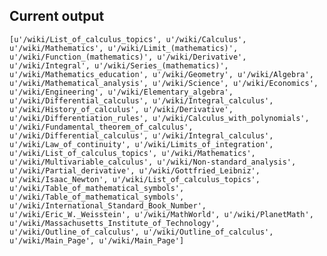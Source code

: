 
## Current output



    [u'/wiki/List_of_calculus_topics', u'/wiki/Calculus', u'/wiki/Mathematics', u'/wiki/Limit_(mathematics)', u'/wiki/Function_(mathematics)', u'/wiki/Derivative', u'/wiki/Integral', u'/wiki/Series_(mathematics)', u'/wiki/Mathematics_education', u'/wiki/Geometry', u'/wiki/Algebra', u'/wiki/Mathematical_analysis', u'/wiki/Science', u'/wiki/Economics', u'/wiki/Engineering', u'/wiki/Elementary_algebra', u'/wiki/Differential_calculus', u'/wiki/Integral_calculus', u'/wiki/History_of_calculus', u'/wiki/Derivative', u'/wiki/Differentiation_rules', u'/wiki/Calculus_with_polynomials', u'/wiki/Fundamental_theorem_of_calculus', u'/wiki/Differential_calculus', u'/wiki/Integral_calculus', u'/wiki/Law_of_continuity', u'/wiki/Limits_of_integration', u'/wiki/List_of_calculus_topics', u'/wiki/Mathematics', u'/wiki/Multivariable_calculus', u'/wiki/Non-standard_analysis', u'/wiki/Partial_derivative', u'/wiki/Gottfried_Leibniz', u'/wiki/Isaac_Newton', u'/wiki/List_of_calculus_topics', u'/wiki/Table_of_mathematical_symbols', u'/wiki/Table_of_mathematical_symbols', u'/wiki/International_Standard_Book_Number', u'/wiki/Eric_W._Weisstein', u'/wiki/MathWorld', u'/wiki/PlanetMath', u'/wiki/Massachusetts_Institute_of_Technology', u'/wiki/Outline_of_calculus', u'/wiki/Outline_of_calculus', u'/wiki/Main_Page', u'/wiki/Main_Page']

